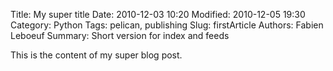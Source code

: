 Title: My super title
Date: 2010-12-03 10:20
Modified: 2010-12-05 19:30
Category: Python
Tags: pelican, publishing
Slug: firstArticle
Authors: Fabien Leboeuf
Summary: Short version for index and feeds



This is the content of my super blog post.
